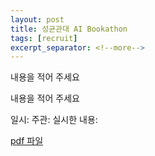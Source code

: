 ```yaml
---
layout: post
title: 성균관대 AI Bookathon
tags: [recruit]
excerpt_separator: <!--more-->
---
```


내용을 적어 주세요
<!--more-->

내용을 적어 주세요

일시: 
주관:
실시한 내용:

[pdf 파일](https://github.com/skku-tnt/skku-tnt.github.io/blob/master/assets/AI_hackathon_TNT.pdf)
